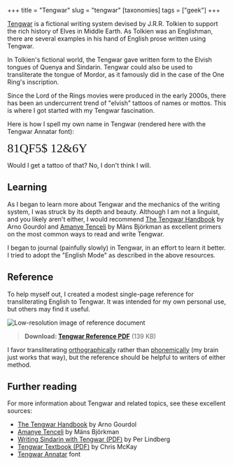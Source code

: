 +++
title = "Tengwar"
slug = "tengwar"
[taxonomies]
tags = ["geek"]
+++

<style>
@font-face {
    font-family: "Tengwar Annatar";
    src: url("/fonts/tngan.ttf") format("truetype");
}
</style>

[Tengwar] is a fictional writing system devised by J.R.R. Tolkien to support the rich history of Elves in Middle Earth. As Tolkien was an Englishman, there are several examples in his hand of English prose written using Tengwar.

In Tolkien's fictional world, the Tengwar gave written form to the Elvish tongues of Quenya and Sindarin. Tengwar could also be used to transliterate the tongue of Mordor, as it famously did in the case of the One Ring's inscription.

Since the Lord of the Rings movies were produced in the early 2000s, there has been an undercurrent trend of "elvish" tattoos of names or mottos. This is where I got started with my Tengwar fascination.

Here is how I spell my own name in Tengwar (rendered here with the Tengwar Annatar font):

<span style="font-family:'Tengwar Annatar';font-size:2em" title="Stephen Tudor">81QF5$ 12&6Y</span>

Would I get a tattoo of that? No, I don't think I will.

## Learning

As I began to learn more about Tengwar and the mechanics of the writing system, I was struck by its depth and beauty. Although I am not a linguist, and you likely aren't either, I would recommend [The Tengwar Handbook] by Arno Gourdol and [Amanye Tenceli] by Mäns Björkman as excellent primers on the most common ways to read and write Tengwar.

I began to journal (painfully slowly) in Tengwar, in an effort to learn it better. I tried to adopt the "English Mode" as described in the above resources.

## Reference

To help myself out, I created a modest single-page reference for transliterating English to Tengwar. It was intended for my own personal use, but others may find it useful.

![Low-resolution image of reference document](/images/tengwar_reference.png)

> **Download: [Tengwar Reference PDF]** (139 KB)

I favor transliterating [orthographically] rather than [phonemically] (my brain just works that way), but the reference should be helpful to writers of either method.

## Further reading

For more information about Tengwar and related topics, see these excellent sources:

- [The Tengwar Handbook] by Arno Gourdol
- [Amanye Tenceli] by Mäns Björkman
- [Writing Sindarin with Tengwar (PDF)] by Per Lindberg
- [Tengwar Textbook (PDF)] by Chris McKay
- [Tengwar Annatar] font

[Tengwar]: https://en.wikipedia.org/wiki/Tengwar
[orthographically]: http://at.mansbjorkman.net/teng_general_english.htm#eng_orth
[phonemically]: http://at.mansbjorkman.net/teng_general_english.htm#eng_phon
[Tengwar Reference PDF]: /files/TengwarEnglishCommonMode-1.2.pdf
[The Tengwar Handbook]: https://www.tecendil.com/about.html
[Amanye Tenceli]: http://at.mansbjorkman.net/tengwar.htm
[Writing Sindarin with Tengwar (PDF)]: http://www.forodrim.org/daeron/teng-sin.pdf
[Tengwar Textbook (PDF)]: https://www.scribd.com/doc/61135121/Tengwar-textbook
[Tengwar Annatar]: https://www.dafont.com/tengwar-annatar.font

